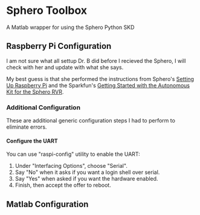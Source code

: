 # Sphero Toolbox
A Matlab wrapper for using the Sphero Python SKD  
## Raspberry Pi Configuration
I am not sure what all settup Dr. B did before I recieved the Sphero, I will check with her and update with what she says. 

My best guess is that she performed the instructions from Sphero's [Setting Up Raspberry Pi](https://sdk.sphero.com/docs/getting_started/raspberry_pi/raspberry_pi_setup/) and the Sparkfun's [Getting Started with the Autonomous Kit for the Sphero RVR](https://learn.sparkfun.com/tutorials/getting-started-with-the-autonomous-kit-for-the-sphero-rvr/step-1-connect-the-sphero-rvr-to-the-app).

### Additional Configuration
These are additional generic configuration steps I had to perform to eliminate
errors.

#### Configure the UART 
You can use "raspi-config" utility to enable the UART:
1. Under "Interfacing Options", choose "Serial".
2. Say "No" when it asks if you want a login shell over serial.
3. Say "Yes" when asked if you want the hardware enabled.
4. Finish, then accept the offer to reboot.

## Matlab Configuration
